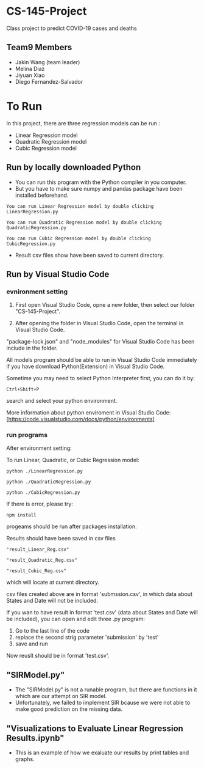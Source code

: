 # CS-145-Project
Class project to predict COVID-19 cases and deaths

## Team9 Members
- Jakin Wang (team leader)
- Melina Diaz
- Jiyuan Xiao
- Diego Fernandez-Salvador

# To Run
In this project, there are three regression models can be run :
- Linear Regression model
- Quadratic Regression model
- Cubic Regression model

## Run by locally downloaded Python
- You can run this program with the Python compiler in you computer.
- But you have to make sure numpy and pandas package have been installed beforehand.
```
You can run Linear Regression model by double clicking LinearRegression.py

You can run Quadratic Regression model by double clicking QuadraticRegression.py

You can run Cubic Regression model by double clicking CubicRegression.py
```
- Result csv files show have been saved to current directory.

## Run by Visual Studio Code

### evnironment setting
1. First open Visual Studio Code, opne a new folder, then select our folder "CS-145-Project".

2. After opening the folder in Visual Studio Code, open the terminal in Visual Studio Code.

"package-lock.json" and "node_modules" for Visual Studio Code has been include in the folder.

All models program should be able to run in Visual Studio Code immediately if you have download Python(Extension) in Visual Studio Code.

Sometime you may need to select Python Interpreter first, you can do it by:
```
Ctrl+Shift+P
```
search and select your python environment. 

More information about python enviroment in Visual Studio Code: [https://code.visualstudio.com/docs/python/environments]

### run programs

After environment setting:

To run Linear, Quadratic, or Cubic Regression model:
```
python ./LinearRegression.py

python ./QuadraticRegression.py

python ./CubicRegression.py
```
If there is error, please try:
```
npm install
```
progeams should be run after packages installation.

Results should have been saved in csv files 
```
"result_Linear_Reg.csv" 

"result_Quadratic_Reg.csv" 

"result_Cubic_Reg.csv" 
```
which will locate at current directory.

csv files created above are in format 'submssion.csv', in which data about States and Date will not be included.

If you wan to have result in format 'test.csv' (data about States and Date will be included), you can open and edit three .py program:
1. Go to the last line of the code
2. replace the second strig parameter 'submission' by 'test'
3. save and run 

Now reuslt should be in format 'test.csv'.

## "SIRModel.py"
- The "SIRModel.py" is not a runable program, but there are functions in it which are our attempt on SIR model.
- Unfortunately, we failed to implement SIR bcause we were not able to make good prediction on the missing data.

## "Visualizations to Evaluate Linear Regression Results.ipynb"
- This is an example of how we exaluate our results by print tables and graphs.